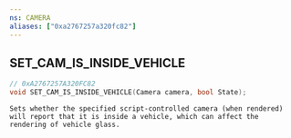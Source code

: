 ```yaml
---
ns: CAMERA
aliases: ["0xa2767257a320fc82"]
---
```

## SET_CAM_IS_INSIDE_VEHICLE

```c
// 0xA2767257A320FC82
void SET_CAM_IS_INSIDE_VEHICLE(Camera camera, bool State);
```

```
Sets whether the specified script-controlled camera (when rendered) will report that it is inside a vehicle, which can affect the rendering of vehicle glass.
```
